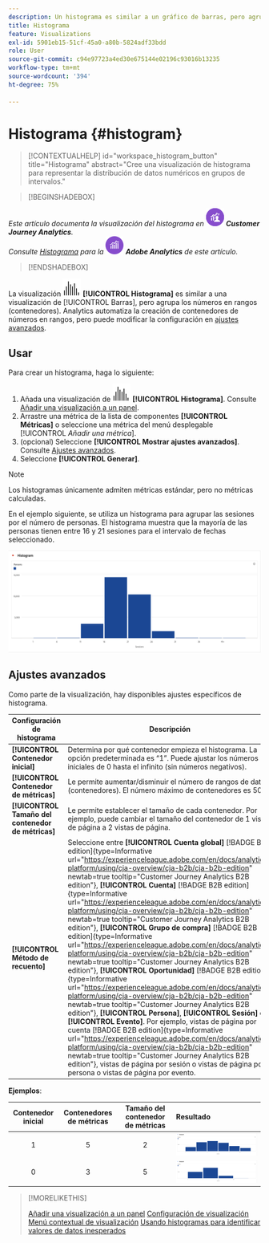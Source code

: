 ```yaml
---
description: Un histograma es similar a un gráfico de barras, pero agrupa números en rangos (contenedores).
title: Histograma
feature: Visualizations
exl-id: 5901eb15-51cf-45a0-a80b-5824adf33bdd
role: User
source-git-commit: c94e97723a4ed30e675144e02196c93016b13235
workflow-type: tm+mt
source-wordcount: '394'
ht-degree: 75%

---
```


# Histograma {#histogram}

<!-- markdownlint-disable MD034 -->

>[!CONTEXTUALHELP]
>id="workspace_histogram_button"
>title="Histograma"
>abstract="Cree una visualización de histograma para representar la distribución de datos numéricos en grupos de intervalos."

<!-- markdownlint-enable MD034 -->


>[!BEGINSHADEBOX]

_Este artículo documenta la visualización del histograma en_ ![CustomerJourneyAnalytics](/help/assets/icons/CustomerJourneyAnalytics.svg) _**Customer Journey Analytics**._<br/>_Consulte [Histograma](https://experienceleague.adobe.com/en/docs/analytics/analyze/analysis-workspace/visualizations/histogram) para la_ ![versión de Adobe Analytics](/help/assets/icons/AdobeAnalytics.svg) _**Adobe Analytics** de este artículo._

>[!ENDSHADEBOX]


La visualización ![Histograma](/help/assets/icons/Histogram.svg) **[!UICONTROL Histograma]** es similar a una visualización de [!UICONTROL Barras], pero agrupa los números en rangos (contenedores). Analytics automatiza la creación de contenedores de números en rangos, pero puede modificar la configuración en [ajustes avanzados](#advanced-settings).

## Usar

Para crear un histograma, haga lo siguiente:

1. Añada una visualización de ![Histograma](/help/assets/icons/Histogram.svg) **[!UICONTROL Histograma]**. Consulte [Añadir una visualización a un panel](freeform-analysis-visualizations.md#add-visualizations-to-a-panel).
1. Arrastre una métrica de la lista de componentes **[!UICONTROL Métricas]** o seleccione una métrica del menú desplegable [!UICONTROL *Añadir una métrica*].
1. (opcional) Seleccione **[!UICONTROL Mostrar ajustes avanzados]**. Consulte [Ajustes avanzados](#advanced-settings).
1. Seleccione **[!UICONTROL Generar]**.

>[!NOTE]
>
>Los histogramas únicamente admiten métricas estándar, pero no métricas calculadas.

En el ejemplo siguiente, se utiliza un histograma para agrupar las sesiones por el número de personas. El histograma muestra que la mayoría de las personas tienen entre 16 y 21 sesiones para el intervalo de fechas seleccionado.

![Histograma](assets/histogram.png)

## Ajustes avanzados

Como parte de la visualización, hay disponibles ajustes específicos de histograma.

| Configuración de histograma | Descripción |
|---|---|
| **[!UICONTROL Contenedor inicial]** | Determina por qué contenedor empieza el histograma. La opción predeterminada es “1”. Puede ajustar los números iniciales de 0 hasta el infinito (sin números negativos). |
| **[!UICONTROL Contenedor de métricas]** | Le permite aumentar/disminuir el número de rangos de datos (contenedores). El número máximo de contenedores es 50. |
| **[!UICONTROL Tamaño del contenedor de métricas]** | Le permite establecer el tamaño de cada contenedor. Por ejemplo, puede cambiar el tamaño del contenedor de 1 vista de página a 2 vistas de página. |
| **[!UICONTROL Método de recuento]** | Seleccione entre **[!UICONTROL Cuenta global]** [!BADGE B2B edition]{type=Informative url="https://experienceleague.adobe.com/en/docs/analytics-platform/using/cja-overview/cja-b2b/cja-b2b-edition" newtab=true tooltip="Customer Journey Analytics B2B edition"}, **[!UICONTROL Cuenta]** [!BADGE B2B edition]{type=Informative url="https://experienceleague.adobe.com/en/docs/analytics-platform/using/cja-overview/cja-b2b/cja-b2b-edition" newtab=true tooltip="Customer Journey Analytics B2B edition"}, **[!UICONTROL Grupo de compra]** [!BADGE B2B edition]{type=Informative url="https://experienceleague.adobe.com/en/docs/analytics-platform/using/cja-overview/cja-b2b/cja-b2b-edition" newtab=true tooltip="Customer Journey Analytics B2B edition"}, **[!UICONTROL Oportunidad]** [!BADGE B2B edition]{type=Informative url="https://experienceleague.adobe.com/en/docs/analytics-platform/using/cja-overview/cja-b2b/cja-b2b-edition" newtab=true tooltip="Customer Journey Analytics B2B edition"}, **[!UICONTROL Persona]**, **[!UICONTROL Sesión]** o **[!UICONTROL Evento]**. Por ejemplo, vistas de página por cuenta [!BADGE B2B edition]{type=Informative url="https://experienceleague.adobe.com/en/docs/analytics-platform/using/cja-overview/cja-b2b/cja-b2b-edition" newtab=true tooltip="Customer Journey Analytics B2B edition"}, vistas de página por sesión o vistas de página por persona o vistas de página por evento. |

<!--Russ or Meike - Check Hit Type link above. -->

**Ejemplos**:

| Contenedor inicial | Contenedores de métricas | Tamaño del contenedor de métricas | Resultado  |
|:----:|:--:|:--:|:--|
| 1 | 5 | 2 | ![Histograma, contenedor inicial 1, contenedores de métricas 5, tamaño del contenedor de métricas 2](assets/histogram-1-5-2.png) |
| 0 | 3 | 5 | ![Histograma, contenedor inicial 0, contenedores de métricas 3, tamaño del contenedor de métricas 5](assets/histogram-0-3-5.png) |

>[!MORELIKETHIS]
>
>[Añadir una visualización a un panel](/help/analysis-workspace/visualizations/freeform-analysis-visualizations.md#add-visualizations-to-a-panel)
>[Configuración de visualización](/help/analysis-workspace/visualizations/freeform-analysis-visualizations.md#settings)
>[Menú contextual de visualización](/help/analysis-workspace/visualizations/freeform-analysis-visualizations.md#context-menu)
>[Usando histogramas para identificar valores de datos inesperados](https://experienceleaguecommunities.adobe.com/t5/adobe-analytics-blogs/using-histograms-to-identify-unexpected-data-values/ba-p/596168)

